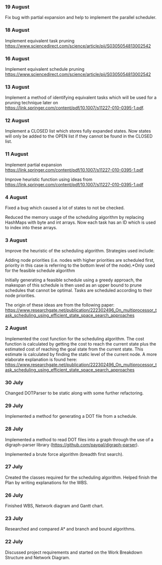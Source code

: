 ### 19 August
Fix bug with partial expansion and help to implement the parallel scheduler.

### 18 August
Implement equivalent task pruning https://www.sciencedirect.com/science/article/pii/S0305054813002542

### 16 August
Implement equivalent schedule pruning https://www.sciencedirect.com/science/article/pii/S0305054813002542

### 13 August
Implement a method of identifying equivalent tasks which will be used for a pruning technique later on https://link.springer.com/content/pdf/10.1007/s11227-010-0395-1.pdf.

### 12 August
Implement a CLOSED list which stores fully expanded states. Now states will only be added to the OPEN list if they cannot be found in the CLOSED list.

### 11 August
Implement partial expansion https://link.springer.com/content/pdf/10.1007/s11227-010-0395-1.pdf

Improve heuristic function using ideas from https://link.springer.com/content/pdf/10.1007/s11227-010-0395-1.pdf

### 4 August
Fixed a bug which caused a lot of states to not be checked.

Reduced the memory usage of the scheduling algorithm by replacing HashMaps with byte and int arrays. Now each task has an ID which is used to index into these arrays.

### 3 August
Improve the heuristic of the scheduling algorithm. Strategies used include: 

Adding node priorities (i.e. nodes with higher priorities are scheduled first, priority in this case is referring to the bottom level of the node).*Only used for the feasible schedule algorithm

Initially generating a feasible schedule using a greedy approach, the makespan of this schedule is then used as an upper bound to prune schedules that cannot be optimal. Tasks are scheduled according to their node priorities.

The origin of these ideas are from the following paper: https://www.researchgate.net/publication/222302496_On_multiprocessor_task_scheduling_using_efficient_state_space_search_approaches

### 2 August
Implemented the cost function for the scheduling algorithm. The cost function is calculated by getting the cost to reach the current state plus the estimated cost of reaching the goal state from the current state. This estimate is calculated by finding the static level of the current node. A more elaborate explanation is found here: https://www.researchgate.net/publication/222302496_On_multiprocessor_task_scheduling_using_efficient_state_space_search_approaches

### 30 July
Changed DOTParser to be static along with some further refactoring.

### 29 July
Implemented a method for generating a DOT file from a schedule.

### 28 July
Implemented a method to read DOT files into a graph through the use of a digraph-parser library (https://github.com/paypal/digraph-parser).

Implemented a brute force algorithm (breadth first search).

### 27 July
Created the classes required for the scheduling algorithm. Helped finish the Plan by writing explanations for the WBS.

### 26 July
Finished WBS, Network diagram and Gantt chart.

### 23 July
Researched and compared A* and branch and bound algorithms.

### 22 July
Discussed project requirements and started on the Work Breakdown Structure and Network Diagram.

